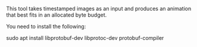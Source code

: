 This tool takes timestamped images as an input and produces an animation
that best fits in an allocated byte budget.

You need to install the following:

   sudo apt install libprotobuf-dev libprotoc-dev protobuf-compiler
